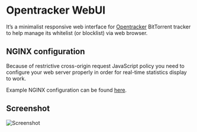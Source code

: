 # Opentracker WebUI

It’s a minimalist responsive web interface for [Opentracker](https://erdgeist.org/arts/software/opentracker/) BitTorrent tracker to help manage its whitelist (or blocklist) via web browser.

## NGINX configuration

Because of restrictive cross-origin request JavaScript policy you need to configure your web server properly in order for real-time statistics display to work.

Example NGINX configuration can be found [here](https://github.com/garnetius/opentracker-webui/blob/master/nginx.conf).

## Screenshot

![Screenshot](https://raw.github.com/garnetius/opentracker-webui/master/screenshot.png "Screenshot")
